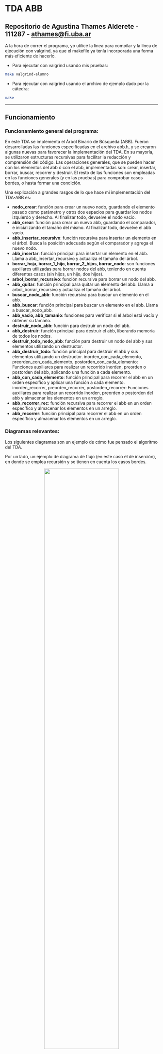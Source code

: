 # TDA ABB

## Repositorio de Agustina Thames Alderete - 111287 - athames@fi.uba.ar

A la hora de correr el programa, yo utilicé la línea para compilar y la línea de ejecución con valgrind, ya que el makefile ya tenía incorporada una forma más eficiente de hacerlo.

- Para ejecutar con valgrind usando mis pruebas:

```bash
make valgrind-alumno
```

- Para ejecutar con valgrind usando el archivo de ejemplo dado por la cátedra:
```bash
make 
```
---
##  Funcionamiento

### Funcionamiento general del programa:

En este TDA se implementa el Árbol Binario de Búsqueda (ABB). Fueron desarrolladas las funciones especificadas en el archivo abb.h, y se crearon algunas nuevas para favorecer la implementación del TDA. En su mayoría, se utilizaron estructuras recursivas para facilitar la redacción y comprensión del código. Las operaciones generales, que se pueden hacer con los elementos del abb ó con el abb, implementadas son: crear, insertar, borrar, buscar, recorrer y destruir. El resto de las funciones son empleadas en las funciones generales (y en las pruebas) para comprobar casos bordes, o hasta formar una condición.

Una explicación a grandes rasgos de lo que hace mi implementación del TDA-ABB es:
- **nodo_crear**: función para crear un nuevo nodo, guardando el elemento pasado como parámetro y otros dos espacios para guardar los nodos izquierdo y derecho. Al finalizar todo, devuelve el nodo vacío.
- **abb_crear**: función para crear un nuevo abb, guardando el comparador, e inicializando el tamaño del mismo. Al finalizar todo, devuelve el abb vacío.
- **abb_insertar_recursivo**: función recursiva para insertar un elemento en el árbol. Busca la posición adecuada según el comparador y agrega el nuevo nodo.
- **abb_insertar**: función principal para insertar un elemento en el abb. Llama a abb_insertar_recursivo y actualiza el tamaño del árbol.
- **borrar_hoja, borrar_1_hijo, borrar_2_hijos, borrar_nodo**: son funciones auxiliares utilizadas para borrar nodos del abb, teniendo en cuenta diferentes casos (sin hijos, un hijo, dos hijos).
- **arbol_borrar_recursivo**: función recursiva para borrar un nodo del abb.
- **abb_quitar**: función principal para quitar un elemento del abb. Llama a arbol_borrar_recursivo y actualiza el tamaño del árbol.
- **buscar_nodo_abb**: función recursiva para buscar un elemento en el abb.
- **abb_buscar**: función principal para buscar un elemento en el abb. Llama a buscar_nodo_abb.
- **abb_vacio, abb_tamanio**: funciones para verificar si el árbol está vacío y obtener su tamaño.
- **destruir_nodo_abb**: función para destruir un nodo del abb.
- **abb_destruir**: función principal para destruir el abb, liberando memoria de todos los nodos.
- **destruir_todo_nodo_abb**: función para destruir un nodo del abb y sus elementos utilizando un destructor.
- **abb_destruir_todo**: función principal para destruir el abb y sus elementos utilizando un destructor.
inorden_con_cada_elemento, preorden_con_cada_elemento, postorden_con_cada_elemento: Funciones auxiliares para realizar un recorrido inorden, preorden o postorden del abb, aplicando una función a cada elemento.
- **abb_con_cada_elemento**: función principal para recorrer el abb en un orden específico y aplicar una función a cada elemento.
inorden_recorrer, preorden_recorrer, postorden_recorrer: Funciones auxiliares para realizar un recorrido inorden, preorden o postorden del abb y almacenar los elementos en un arreglo.
- **abb_recorrer_rec**: función recursiva para recorrer el abb en un orden específico y almacenar los elementos en un arreglo.
- **abb_recorrer**: función principal para recorrer el abb en un orden específico y almacenar los elementos en un arreglo.

### Diagramas relevantes:

Los siguientes diagramas son un ejemplo de cómo fue pensado el algoritmo del TDA.

Por un lado, un ejemplo de diagrama de flujo (en este caso el de inserción), en donde se emplea recursión y se tienen en cuenta los casos bordes.

<div align="center">
<img width="70%" src="img/diagrama_flujo_insercion_abb.drawio.svg">
</div>

Por el otro, un diagrama que logra graficar cómo se utiliza el espacio de memoria en el programa, teniendo en cuenta los punteros correspondientes.

<div align="center">
<img width="70%" src="img/stack_heap_abb.drawio.svg">
</div>

---

## Respuestas a las preguntas teóricas
### 1. Explique teóricamente (y utilizando gráficos) qué es un árbol, árbol binario y árbol binario de búsqueda. Explique cómo funcionan, cuáles son sus operaciones básicas (incluyendo el análisis de complejidad de cada una de ellas) y por qué es importante la distinción de cada uno de estos diferentes tipos de árboles. Ayúdese con diagramas para explicar.

#### Árbol
Un árbol es una colección de nodos los cuales, a su vez, pueden estar conectados a múltiples nodos. Una de las características que lo destaca, es que facilita la búsqueda y la eliminación de un elemento (lo cual era mucho más complejo en el TDA de Lista).

Un árbol está compuesto por un nodo principal, llamado **nodo raíz**, y cero o muchos subárboles no vacíos, los cuales tienen su nodo raíz conectado mediante un vértice al nodo raíz.

<div align="center">
<img width="70%" src="img/estructura_arbol.drawio.svg">
</div>

Estando en un nodo, puedo ver los subárboles que se encuentran 'debajo' del mismo. En este caso, el nodo donde estamos parados es el **nodo padre**, y los nodos que se encuentran 'debajo' de este mismo serían sus **nodos hijos**. 

##### Casos especiales: 
- El nodo raíz no tiene padre
- **Hojas:** son aquellos nodos que no tienen hijos.

#### Árbol Binario
Son árboles relacionados a las operaciones de búsqueda, que tienen el objetivo de aproximarse a la búsqueda binaria. En este caso, el **nodo raíz está únicamente conectado con dos subárboles**, el subárbol izquierdo y el subárbol derecho.

<div align="center">
<img width="70%" src="img/estructura_abb.drawio.svg">
</div>

Las operaciones que se pueden realizar con un árbol binario son:
- Crear
- Destruir
- Insertar
- Borrar
- Buscar
- Vacío
- Recorrer

##### Recorridos
Para recorrer este tipo de árbol, hay tres posibles recorridos. En todos los casos, se llama recursivamente a la misma función que tiene las 3 acciones para hacer y se va comparando según el orden adecuado. (Por convención, 'N' es el nodo actual, 'D' es el subárbol derecho, e 'I' es el subárbol izquierdo):

- **Recorrido Preorden (NID)**: primero se visita N, después I y por último D. Cuando termina todos los subárboles izquierdos, 'vuelve uno atrás' y empieza a recorrer hacia abajo para la derecha, y así sucesivamente hasta que termina todos los nodos del árbol.
- **Recorrido Inorden (IND)**: primero se visita I, después N, y por último D. 
- **Recorrido Postorden (IDN)**: primero se visita I, después D, y por último N.

#### Árbol Binario de Búsqueda (ABB)
A diferencia del tipo explicado anteriormente, en este caso hay un orden, por lo que tenemos una forma de comparar los elementos para poder definir este orden y cada nodo del árbol posee un valor o una clave única.

Características:
- Las claves mayores se insertan en los subárboles derechos.
- Las claves menores se insertan en los subárboles izquierdos.
- Ambos subárboles también son ABBs.
- 'El hijo izquierdo siempre es menor que el nodo padre, y el hijo derecho siempre es mayor.'

##### Operaciones con ABBs
La **búsqueda** de un elemento comienza en el nodo raíz:
1. La clave buscada se compara con la clave del nodo raíz.
2. Si las claves son iguales, la búsqueda se detiene.
3. Si la clave buscada es mayor que la clave raíz, la búsqueda se reanuda en el subárbol derecho. Si la clave buscada es menor que la clave raíz, la búsqueda se reanuda en el subárbol izquierdo.

La **inserción**:
1. Comparo la clave del elemento a insertar con la clave del nodo raíz. Si es mayor, avanzo hacia el subárbol derecho, si es menor hacia el izquierdo.
2. Repetir el paso 1 hasta encontrar un elemento con clave igual o llegar al final del subárbol donde debo insertar el nuevo elemento.
3. Cuando se llega al final, creo un nuevo nodo, asignando NULL a los punteros izquierdo y derecho del mismo. Luego coloco el nuevo nodo como hijo izquierdo o derecho del anterior según sea el valor de la clave.

La **eliminación** (tomándose como ejemplo un árbol que tiene números enteros como elementos):
- *Borrar Nodo Hoja*: hago directamente la liberación de memoria de ese nodo.
- *Borrar Nodo con un Hijo*: hago que el nodo anterior al que quiero borrar apunte al nodo hijo, y luego libero la memoria del nodo que se desea.
- *Borrar Nodo con dos Hijos*: en este caso, elijo el sucesor o antecesro inmediato al número más cercano al que quiero borrar. Para encontrar el antecesor, voy a la rama izquierda y después todo a la derecha hasta encontrar una hoja (el antecesor). Por el contrario, para encontrar el sucesor, voy a la rama derecha y después todo a la izquierda hasta encontrar una hoja (el sucesor). El nodo encontrado es el que va a reemplazar al nodo a borrar. Por último, hago libero la memoria correspondiente.

- La complejidad de las operaciones mencionadas anteriormente en un ABB, es: **O(log(n))** ó O(n) en el caso de que el árbol esté desbalanceado. 

### 2. Explique su implementación y decisiones de diseño (por ejemplo, si tal o cuál funciones se plantearon de forma recursiva, iterativa o mixta y por qué, que dificultades encontró al manejar los nodos y punteros, reservar y liberar memoria, etc).

En líneas generales, considero que el código fue implementado mediante un buen manejo de nodos y punteros. En cuanto a la memoria, la dificultad generalmente aparecía en las pruebas, pero con la ejecución del código por Valgrind, se podían solucionar los errores de liberación de memoria.

#### Estructuras de Datos Utilizadas:
- **Nodo del Árbol (`nodo_abb_t`)**: Contiene un puntero al elemento que contiene, así como punteros a los hijos izquierdo y derecho.
- **Árbol Binario de Búsqueda (`abb_t`)**: Estructura principal que contiene un puntero a la raíz, el tamaño del árbol y una función comparadora.

#### Funciones Principales y Recursión:
La recursión ayuda a que mi código no utilice tantas estructuras iterativas, para lograr una mejor comprensión del código, y poder manejar las condiciones más fácilmente.
- **Inserción Recursiva**: `abb_insertar_recursivo` utiliza un enfoque recursivo para insertar elementos.
- **Borrado Recursivo**: `arbol_borrar_recursivo` elimina nodos recursivamente.
- **Recorrido Recursivo**: Funciones como `inorden_con_cada_elemento` utilizan la recursión para recorrer el árbol.

#### Estrategias de Borrado:
Fueron separados los 3 casos para que la implementación sea máz eficaz.
- **Borrado de Hojas**: `borrar_hoja` libera la memoria de un nodo hoja.
- **Borrado con 1 Hijo**: `borrar_1_hijo` maneja nodos con un solo hijo.
- **Borrado con 2 Hijos**: `borrar_2_hijos` aborda el caso de nodos con dos hijos.

#### Liberación de Memoria:
- **Destructor del Árbol y Nodos**: Funciones como `abb_destruir` y `abb_destruir_todo` liberan la memoria del abb correctamente. Luego el abb queda vacío.

#### Decisiones de Manejo de Punteros y Nodos:
- **Punteros Dobles**: Se utilizan punteros dobles en las funciones de borrado para modificar el puntero al nodo padre.
- **Validación de Punteros**: Se verifican los punteros pasados a las funciones para prevenir problemas de segmentación.
- **Asignación de Nodos**: Se asigna memoria dinámicamente para los nuevos nodos y se verifica la asignación.

#### Optimizaciones y Consideraciones:
- **Manejo de Tamaño del Árbol**: Se mantiene un contador de tamaño del árbol para operaciones eficientes.
- **Funciones de Recorrido Personalizables**: Se proporcionan funciones de recorrido que permiten al usuario especificar operaciones personalizadas en cada nodo.
